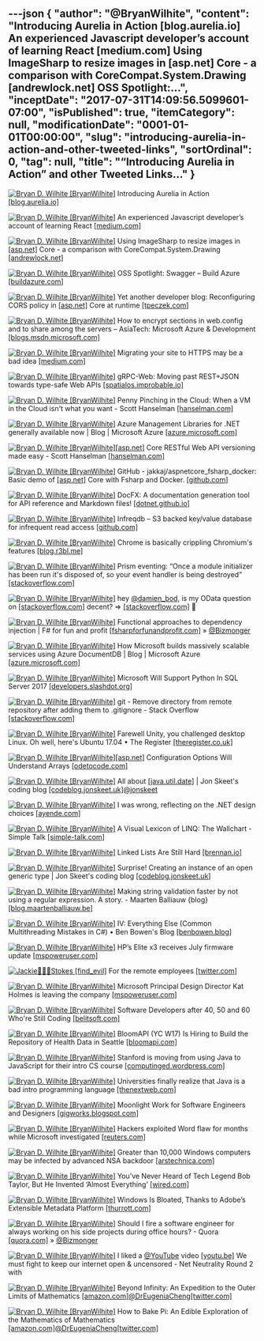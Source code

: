 ---json
{
  "author": "@BryanWilhite",
  "content": "Introducing Aurelia in Action [blog.aurelia.io] An experienced Javascript developer’s account of learning React [medium.com] Using ImageSharp to resize images in [asp.net] Core - a comparison with CoreCompat.System.Drawing [andrewlock.net] OSS Spotlight:...",
  "inceptDate": "2017-07-31T14:09:56.5099601-07:00",
  "isPublished": true,
  "itemCategory": null,
  "modificationDate": "0001-01-01T00:00:00",
  "slug": "introducing-aurelia-in-action-and-other-tweeted-links",
  "sortOrdinal": 0,
  "tag": null,
  "title": "“Introducing Aurelia in Action” and other Tweeted Links…"
}
---

[<img alt="Bryan D. Wilhite [BryanWilhite]" src="https://songhay.blob.core.windows.net/shared-social-twitter/BryanWilhite.jpeg">](http://t.co/UNdqV0Z1zz "Bryan D. Wilhite [BryanWilhite]") Introducing Aurelia in Action [[blog.aurelia.io]](http://blog.aurelia.io/2017/07/13/introducing-aurelia-in-action/)

[<img alt="Bryan D. Wilhite [BryanWilhite]" src="https://songhay.blob.core.windows.net/shared-social-twitter/BryanWilhite.jpeg">](http://t.co/UNdqV0Z1zz "Bryan D. Wilhite [BryanWilhite]") An experienced Javascript developer’s account of learning React [[medium.com]](https://medium.com/@gianluca.guarini/things-nobody-will-tell-you-about-react-js-3a373c1b03b4)

[<img alt="Bryan D. Wilhite [BryanWilhite]" src="https://songhay.blob.core.windows.net/shared-social-twitter/BryanWilhite.jpeg">](http://t.co/UNdqV0Z1zz "Bryan D. Wilhite [BryanWilhite]") Using ImageSharp to resize images in [[asp.net]](http://ASP.NET) Core - a comparison with CoreCompat.System.Drawing [[andrewlock.net]](https://andrewlock.net/using-imagesharp-to-resize-images-in-asp-net-core-a-comparison-with-corecompat-system-drawing/)

[<img alt="Bryan D. Wilhite [BryanWilhite]" src="https://songhay.blob.core.windows.net/shared-social-twitter/BryanWilhite.jpeg">](http://t.co/UNdqV0Z1zz "Bryan D. Wilhite [BryanWilhite]") OSS Spotlight: Swagger – Build Azure [[buildazure.com]](https://buildazure.com/2017/04/20/oss-spotlight-swagger/)

[<img alt="Bryan D. Wilhite [BryanWilhite]" src="https://songhay.blob.core.windows.net/shared-social-twitter/BryanWilhite.jpeg">](http://t.co/UNdqV0Z1zz "Bryan D. Wilhite [BryanWilhite]") Yet another developer blog: Reconfiguring CORS policy in [[asp.net]](http://ASP.NET) Core at runtime [[tpeczek.com]](https://www.tpeczek.com/2017/04/reconfiguring-cors-policy-in-aspnet.html)

[<img alt="Bryan D. Wilhite [BryanWilhite]" src="https://songhay.blob.core.windows.net/shared-social-twitter/BryanWilhite.jpeg">](http://t.co/UNdqV0Z1zz "Bryan D. Wilhite [BryanWilhite]") How to encrypt sections in web.config and to share among the servers – AsiaTech: Microsoft Azure &amp; Development [[blogs.msdn.microsoft.com]](https://blogs.msdn.microsoft.com/asiatech/2017/04/21/how-to-encrypt-sections-in-web-config-and-to-share-among-the-servers/)

[<img alt="Bryan D. Wilhite [BryanWilhite]" src="https://songhay.blob.core.windows.net/shared-social-twitter/BryanWilhite.jpeg">](http://t.co/UNdqV0Z1zz "Bryan D. Wilhite [BryanWilhite]") Migrating your site to HTTPS may be a bad idea [[medium.com]](https://medium.com/@andrewwidjaja/why-migrating-your-site-to-https-may-be-a-bad-idea-9d69d8c27fca)

[<img alt="Bryan D. Wilhite [BryanWilhite]" src="https://songhay.blob.core.windows.net/shared-social-twitter/BryanWilhite.jpeg">](http://t.co/UNdqV0Z1zz "Bryan D. Wilhite [BryanWilhite]") gRPC-Web: Moving past REST+JSON towards type-safe Web APIs [[spatialos.improbable.io]](https://spatialos.improbable.io/games/grpc-web-moving-past-restjson-towards-type-safe-web-apis#hn)

[<img alt="Bryan D. Wilhite [BryanWilhite]" src="https://songhay.blob.core.windows.net/shared-social-twitter/BryanWilhite.jpeg">](http://t.co/UNdqV0Z1zz "Bryan D. Wilhite [BryanWilhite]") Penny Pinching in the Cloud: When a VM in the Cloud isn't what you want - Scott Hanselman [[hanselman.com]](https://www.hanselman.com/blog/PennyPinchingInTheCloudLiftAndShiftVsAppServicesWhenAVMInTheCloudIsntWhatYouWant.aspx)

[<img alt="Bryan D. Wilhite [BryanWilhite]" src="https://songhay.blob.core.windows.net/shared-social-twitter/BryanWilhite.jpeg">](http://t.co/UNdqV0Z1zz "Bryan D. Wilhite [BryanWilhite]") Azure Management Libraries for .NET generally available now | Blog | Microsoft Azure [[azure.microsoft.com]](https://azure.microsoft.com/en-us/blog/azure-management-libraries-for-net-generally-available-now/)

[<img alt="Bryan D. Wilhite [BryanWilhite]" src="https://songhay.blob.core.windows.net/shared-social-twitter/BryanWilhite.jpeg">](http://t.co/UNdqV0Z1zz "Bryan D. Wilhite [BryanWilhite]")[[asp.net]](http://ASP.NET) Core RESTful Web API versioning made easy - Scott Hanselman [[hanselman.com]](https://www.hanselman.com/blog/ASPNETCoreRESTfulWebAPIVersioningMadeEasy.aspx)

[<img alt="Bryan D. Wilhite [BryanWilhite]" src="https://songhay.blob.core.windows.net/shared-social-twitter/BryanWilhite.jpeg">](http://t.co/UNdqV0Z1zz "Bryan D. Wilhite [BryanWilhite]") GitHub - jakkaj/aspnetcore_fsharp_docker: Basic demo of [[asp.net]](http://ASP.NET) Core with Fsharp and Docker. [[github.com]](https://github.com/jakkaj/aspnetcore_fsharp_docker)

[<img alt="Bryan D. Wilhite [BryanWilhite]" src="https://songhay.blob.core.windows.net/shared-social-twitter/BryanWilhite.jpeg">](http://t.co/UNdqV0Z1zz "Bryan D. Wilhite [BryanWilhite]") DocFX: A documentation generation tool for API reference and Markdown files! [[dotnet.github.io]](https://dotnet.github.io/docfx/)

[<img alt="Bryan D. Wilhite [BryanWilhite]" src="https://songhay.blob.core.windows.net/shared-social-twitter/BryanWilhite.jpeg">](http://t.co/UNdqV0Z1zz "Bryan D. Wilhite [BryanWilhite]") Infreqdb – S3 backed key/value database for infrequent read access [[github.com]](https://github.com/turbobytes/infreqdb)

[<img alt="Bryan D. Wilhite [BryanWilhite]" src="https://songhay.blob.core.windows.net/shared-social-twitter/BryanWilhite.jpeg">](http://t.co/UNdqV0Z1zz "Bryan D. Wilhite [BryanWilhite]") Chrome is basically crippling Chromium's features [[blog.r3bl.me]](https://blog.r3bl.me/en/chrome-vs-chromium/)

[<img alt="Bryan D. Wilhite [BryanWilhite]" src="https://songhay.blob.core.windows.net/shared-social-twitter/BryanWilhite.jpeg">](http://t.co/UNdqV0Z1zz "Bryan D. Wilhite [BryanWilhite]") Prism eventing: “Once a module initializer has been run it's disposed of, so your event handler is being destroyed” [[stackoverflow.com]](http://stackoverflow.com/questions/1810730/prism-event-aggregation-subscriber-not-triggered)

[<img alt="Bryan D. Wilhite [BryanWilhite]" src="https://songhay.blob.core.windows.net/shared-social-twitter/BryanWilhite.jpeg">](http://t.co/UNdqV0Z1zz "Bryan D. Wilhite [BryanWilhite]") hey [@damien_bod](http://twitter.com/damien_bod), is my OData question on [[stackoverflow.com]](http://stackoverflow.com) decent? =&gt; [[stackoverflow.com]](https://stackoverflow.com/questions/45150783/odata-v4-with-n-to-n-relation-and-odataroute) 🤠

[<img alt="Bryan D. Wilhite [BryanWilhite]" src="https://songhay.blob.core.windows.net/shared-social-twitter/BryanWilhite.jpeg">](http://t.co/UNdqV0Z1zz "Bryan D. Wilhite [BryanWilhite]") Functional approaches to dependency injection | F# for fun and profit [[fsharpforfunandprofit.com]](https://fsharpforfunandprofit.com/posts/dependency-injection-1/) » [@Bizmonger](http://twitter.com/Bizmonger)

[<img alt="Bryan D. Wilhite [BryanWilhite]" src="https://songhay.blob.core.windows.net/shared-social-twitter/BryanWilhite.jpeg">](http://t.co/UNdqV0Z1zz "Bryan D. Wilhite [BryanWilhite]") How Microsoft builds massively scalable services using Azure DocumentDB | Blog | Microsoft Azure [[azure.microsoft.com]](https://azure.microsoft.com/en-us/blog/how-azure-documentdb-planet-scale-nosql-helps-run-microsoft-s-own-businesses/)

[<img alt="Bryan D. Wilhite [BryanWilhite]" src="https://songhay.blob.core.windows.net/shared-social-twitter/BryanWilhite.jpeg">](http://t.co/UNdqV0Z1zz "Bryan D. Wilhite [BryanWilhite]") Microsoft Will Support Python In SQL Server 2017 [[developers.slashdot.org]](https://developers.slashdot.org/story/17/04/22/0517232/microsoft-will-support-python-in-sql-server-2017?utm_source=feedly1.0mainlinkanon&utm_medium=feed)

[<img alt="Bryan D. Wilhite [BryanWilhite]" src="https://songhay.blob.core.windows.net/shared-social-twitter/BryanWilhite.jpeg">](http://t.co/UNdqV0Z1zz "Bryan D. Wilhite [BryanWilhite]") git - Remove directory from remote repository after adding them to .gitignore - Stack Overflow [[stackoverflow.com]](http://stackoverflow.com/questions/7927230/remove-directory-from-remote-repository-after-adding-them-to-gitignore)

[<img alt="Bryan D. Wilhite [BryanWilhite]" src="https://songhay.blob.core.windows.net/shared-social-twitter/BryanWilhite.jpeg">](http://t.co/UNdqV0Z1zz "Bryan D. Wilhite [BryanWilhite]") Farewell Unity, you challenged desktop Linux. Oh well, here's Ubuntu 17.04 • The Register [[theregister.co.uk]](https://www.theregister.co.uk/2017/04/21/ubuntu_17_04_gnome_not_unity/)

[<img alt="Bryan D. Wilhite [BryanWilhite]" src="https://songhay.blob.core.windows.net/shared-social-twitter/BryanWilhite.jpeg">](http://t.co/UNdqV0Z1zz "Bryan D. Wilhite [BryanWilhite]")[[asp.net]](http://ASP.NET) Configuration Options Will Understand Arrays [[odetocode.com]](http://odetocode.com/blogs/scott/archive/2017/04/24/asp-net-configuration-options-will-understand-arrays.aspx)

[<img alt="Bryan D. Wilhite [BryanWilhite]" src="https://songhay.blob.core.windows.net/shared-social-twitter/BryanWilhite.jpeg">](http://t.co/UNdqV0Z1zz "Bryan D. Wilhite [BryanWilhite]") All about [[java.util.date]](http://java.util.Date) | Jon Skeet's coding blog [[codeblog.jonskeet.uk]](https://codeblog.jonskeet.uk/2017/04/23/all-about-java-util-date/)[@jonskeet](http://twitter.com/jonskeet)

[<img alt="Bryan D. Wilhite [BryanWilhite]" src="https://songhay.blob.core.windows.net/shared-social-twitter/BryanWilhite.jpeg">](http://t.co/UNdqV0Z1zz "Bryan D. Wilhite [BryanWilhite]") I was wrong, reflecting on the .NET design choices [[ayende.com]](https://ayende.com/blog/177921/i-was-wrong-reflecting-on-the-net-design-choices)

[<img alt="Bryan D. Wilhite [BryanWilhite]" src="https://songhay.blob.core.windows.net/shared-social-twitter/BryanWilhite.jpeg">](http://t.co/UNdqV0Z1zz "Bryan D. Wilhite [BryanWilhite]") A Visual Lexicon of LINQ: The Wallchart - Simple Talk [[simple-talk.com]](https://www.simple-talk.com/dotnet/net-development/visual-lexicon-linq-wallchart/)

[<img alt="Bryan D. Wilhite [BryanWilhite]" src="https://songhay.blob.core.windows.net/shared-social-twitter/BryanWilhite.jpeg">](http://t.co/UNdqV0Z1zz "Bryan D. Wilhite [BryanWilhite]") Linked Lists Are Still Hard [[brennan.io]](https://brennan.io/2017/04/21/linked-lists-are-still-hard/)

[<img alt="Bryan D. Wilhite [BryanWilhite]" src="https://songhay.blob.core.windows.net/shared-social-twitter/BryanWilhite.jpeg">](http://t.co/UNdqV0Z1zz "Bryan D. Wilhite [BryanWilhite]") Surprise! Creating an instance of an open generic type | Jon Skeet's coding blog [[codeblog.jonskeet.uk]](https://codeblog.jonskeet.uk/2017/04/26/surprise-creating-an-instance-of-an-open-generic-type/)

[<img alt="Bryan D. Wilhite [BryanWilhite]" src="https://songhay.blob.core.windows.net/shared-social-twitter/BryanWilhite.jpeg">](http://t.co/UNdqV0Z1zz "Bryan D. Wilhite [BryanWilhite]") Making string validation faster by not using a regular expression. A story. - Maarten Balliauw {blog} [[blog.maartenballiauw.be]](https://blog.maartenballiauw.be/post/2017/04/24/making-string-validation-faster-no-regular-expressions.html)

[<img alt="Bryan D. Wilhite [BryanWilhite]" src="https://songhay.blob.core.windows.net/shared-social-twitter/BryanWilhite.jpeg">](http://t.co/UNdqV0Z1zz "Bryan D. Wilhite [BryanWilhite]") IV: Everything Else (Common Multithreading Mistakes in C#) • Ben Bowen's Blog [[benbowen.blog]](http://benbowen.blog/post/cmmics_iv/)

[<img alt="Bryan D. Wilhite [BryanWilhite]" src="https://songhay.blob.core.windows.net/shared-social-twitter/BryanWilhite.jpeg">](http://t.co/UNdqV0Z1zz "Bryan D. Wilhite [BryanWilhite]") HP’s Elite x3 receives July firmware update [[mspoweruser.com]](https://mspoweruser.com/hps-elite-x3-receives-july-firmware-update/)

[<img alt="Jackie🕵🏾‍♀️Stokes [find_evil]" src="https://songhay.blob.core.windows.net/shared-social-twitter/find_evil.jpg">](https://t.co/9CWyzK53DL "Jackie🕵🏾‍♀️Stokes [find_evil]") For the remote employees [[twitter.com]](https://twitter.com/find_evil/status/885883636049948673/photo/1)

[<img alt="Bryan D. Wilhite [BryanWilhite]" src="https://songhay.blob.core.windows.net/shared-social-twitter/BryanWilhite.jpeg">](http://t.co/UNdqV0Z1zz "Bryan D. Wilhite [BryanWilhite]") Microsoft Principal Design Director Kat Holmes is leaving the company [[mspoweruser.com]](https://mspoweruser.com/microsoft-principal-design-director-kat-holmes-leaving-company/)

[<img alt="Bryan D. Wilhite [BryanWilhite]" src="https://songhay.blob.core.windows.net/shared-social-twitter/BryanWilhite.jpeg">](http://t.co/UNdqV0Z1zz "Bryan D. Wilhite [BryanWilhite]") Software Developers after 40, 50 and 60 Who're Still Coding [[belitsoft.com]](https://belitsoft.com/php-development-services/top-software-developers-after-40-50-and-60)

[<img alt="Bryan D. Wilhite [BryanWilhite]" src="https://songhay.blob.core.windows.net/shared-social-twitter/BryanWilhite.jpeg">](http://t.co/UNdqV0Z1zz "Bryan D. Wilhite [BryanWilhite]") BloomAPI (YC W17) Is Hiring to Build the Repository of Health Data in Seattle [[bloomapi.com]](https://www.bloomapi.com/careers)

[<img alt="Bryan D. Wilhite [BryanWilhite]" src="https://songhay.blob.core.windows.net/shared-social-twitter/BryanWilhite.jpeg">](http://t.co/UNdqV0Z1zz "Bryan D. Wilhite [BryanWilhite]") Stanford is moving from using Java to JavaScript for their intro CS course [[computinged.wordpress.com]](https://computinged.wordpress.com/2017/04/21/cs-department-updates-introductory-courses-java-is-gone/)

[<img alt="Bryan D. Wilhite [BryanWilhite]" src="https://songhay.blob.core.windows.net/shared-social-twitter/BryanWilhite.jpeg">](http://t.co/UNdqV0Z1zz "Bryan D. Wilhite [BryanWilhite]") Universities finally realize that Java is a bad intro programming language [[thenextweb.com]](https://thenextweb.com/dd/2017/04/24/universities-finally-realize-java-bad-introductory-programming-language/)

[<img alt="Bryan D. Wilhite [BryanWilhite]" src="https://songhay.blob.core.windows.net/shared-social-twitter/BryanWilhite.jpeg">](http://t.co/UNdqV0Z1zz "Bryan D. Wilhite [BryanWilhite]") Moonlight Work for Software Engineers and Designers [[gigworks.blogspot.com]](http://gigworks.blogspot.com/2017/04/moonlight-work-for-software-engineers.html)

[<img alt="Bryan D. Wilhite [BryanWilhite]" src="https://songhay.blob.core.windows.net/shared-social-twitter/BryanWilhite.jpeg">](http://t.co/UNdqV0Z1zz "Bryan D. Wilhite [BryanWilhite]") Hackers exploited Word flaw for months while Microsoft investigated [[reuters.com]](http://www.reuters.com/article/us-microsoft-cyber-idUSKBN17S32G)

[<img alt="Bryan D. Wilhite [BryanWilhite]" src="https://songhay.blob.core.windows.net/shared-social-twitter/BryanWilhite.jpeg">](http://t.co/UNdqV0Z1zz "Bryan D. Wilhite [BryanWilhite]") Greater than 10,000 Windows computers may be infected by advanced NSA backdoor [[arstechnica.com]](https://arstechnica.com/security/2017/04/10000-windows-computers-may-be-infected-by-advanced-nsa-backdoor/)

[<img alt="Bryan D. Wilhite [BryanWilhite]" src="https://songhay.blob.core.windows.net/shared-social-twitter/BryanWilhite.jpeg">](http://t.co/UNdqV0Z1zz "Bryan D. Wilhite [BryanWilhite]") You’ve Never Heard of Tech Legend Bob Taylor, But He Invented ‘Almost Everything’ [[wired.com]](https://www.wired.com/2017/04/youve-never-heard-tech-legend-bob-taylor-invented-almost-everything/)

[<img alt="Bryan D. Wilhite [BryanWilhite]" src="https://songhay.blob.core.windows.net/shared-social-twitter/BryanWilhite.jpeg">](http://t.co/UNdqV0Z1zz "Bryan D. Wilhite [BryanWilhite]") Windows Is Bloated, Thanks to Adobe’s Extensible Metadata Platform [[thurrott.com]](https://www.thurrott.com/windows/109962/windows-bloated-thanks-adobes-extensible-metadata-platform)

[<img alt="Bryan D. Wilhite [BryanWilhite]" src="https://songhay.blob.core.windows.net/shared-social-twitter/BryanWilhite.jpeg">](http://t.co/UNdqV0Z1zz "Bryan D. Wilhite [BryanWilhite]") Should I fire a software engineer for always working on his side projects during office hours? - Quora [[quora.com]](https://www.quora.com/Should-I-fire-a-software-engineer-for-always-working-on-his-side-projects-during-office-hours) » [@Bizmonger](http://twitter.com/Bizmonger)

[<img alt="Bryan D. Wilhite [BryanWilhite]" src="https://songhay.blob.core.windows.net/shared-social-twitter/BryanWilhite.jpeg">](http://t.co/UNdqV0Z1zz "Bryan D. Wilhite [BryanWilhite]") I liked a [@YouTube](http://twitter.com/YouTube) video [[youtu.be]](http://youtu.be/toIlEERD3Ik?a) We must fight to keep our internet open &amp; uncensored - Net Neutrality Round 2 with

[<img alt="Bryan D. Wilhite [BryanWilhite]" src="https://songhay.blob.core.windows.net/shared-social-twitter/BryanWilhite.jpeg">](http://t.co/UNdqV0Z1zz "Bryan D. Wilhite [BryanWilhite]") Beyond Infinity: An Expedition to the Outer Limits of Mathematics [[amazon.com]](https://www.amazon.com/Beyond-Infinity-Expedition-Limits-Mathematics/dp/0465094813?SubscriptionId=1SW6D7X6ZXXR92KVX0G2&tag=thekintespacec00&linkCode=xm2&camp=2025&creative=165953&creativeASIN=0465094813)[@DrEugeniaCheng](http://twitter.com/DrEugeniaCheng)[[twitter.com]](https://twitter.com/BryanWilhite/status/888357937420357632/photo/1)

[<img alt="Bryan D. Wilhite [BryanWilhite]" src="https://songhay.blob.core.windows.net/shared-social-twitter/BryanWilhite.jpeg">](http://t.co/UNdqV0Z1zz "Bryan D. Wilhite [BryanWilhite]") How to Bake Pi: An Edible Exploration of the Mathematics of Mathematics [[amazon.com]](https://www.amazon.com/How-Bake-Pi-Exploration-Mathematics/dp/0465097677?SubscriptionId=1SW6D7X6ZXXR92KVX0G2&tag=thekintespacec00&linkCode=xm2&camp=2025&creative=165953&creativeASIN=0465097677)[@DrEugeniaCheng](http://twitter.com/DrEugeniaCheng)[[twitter.com]](https://twitter.com/BryanWilhite/status/888433443964682240/photo/1)
